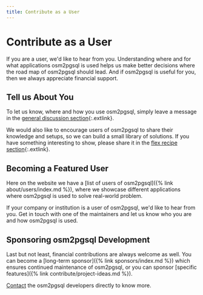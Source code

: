 ```yaml
---
title: Contribute as a User
---
```


# Contribute as a User

If you are a user, we'd like to hear from you. Understanding where and for
what applications osm2pgsql is used helps us make better decisions where
the road map of osm2pgsql should lead. And if osm2pgsql is useful for you,
then we always appreciate financial support.

## Tell us About You

To let us know, where and how you use osm2pgsql, simply leave a message
in the [general discussion section](https://github.com/osm2pgsql-dev/osm2pgsql/discussions/categories/general){:.extlink}.

We would also like to encourage users of osm2pgsql to share their knowledge
and setups, so we can build a small library of solutions. If you have
something interesting to show, please share it in the
[flex recipe section](https://github.com/osm2pgsql-dev/osm2pgsql/discussions/categories/flex-recipes){:.extlink}.


## Becoming a Featured User

Here on the website we have a [list of users of osm2pgsql]({% link about/users/index.md %}),
where we showcase different applications where osm2pgsql is used to solve real-world
problem.

If your company or institution is a user of osm2pgsql, we'd like to hear from
you. Get in touch with one of the maintainers and let us know who you are
and how osm2pgsql is used.

## Sponsoring osm2pgsql Development

Last but not least, financial contributions are always welcome as well. You
can become a [long-term sponsor]({% link sponsors/index.md %}) which ensures
continued maintenance of osm2pgsql, or you can sponsor
[specific features]({% link contribute/project-ideas.md %}).

[Contact](/support#commercial-support) the osm2pgsql
developers directly to know more.

